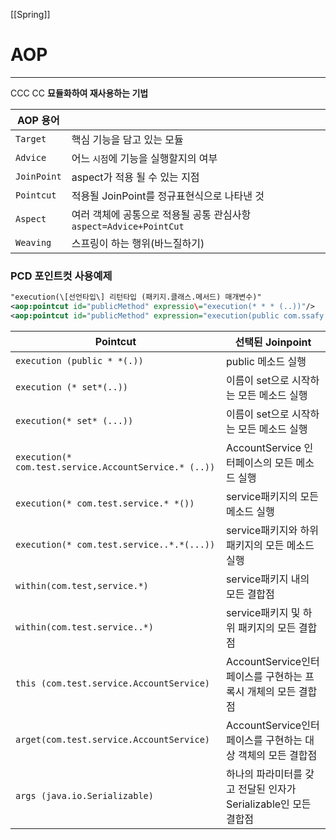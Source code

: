 [[Spring]]
# AOP
-----

CCC CC **묘듈화하여 재사용하는 기법**

| AOP 용어    |                                                              |
| ----------- | ------------------------------------------------------------ |
| `Target`    | 핵심 기능을 담고 있는 모듈                                   |
| `Advice`    | 어느 `시점`에 기능을 실행할지의 여부                         |
| `JoinPoint` | aspect가 적용 될 수 있는 지점                                |
| `Pointcut`  | 적용될 JoinPoint를 정규표현식으로 나타낸 것                  |
| `Aspect`    | 여러 객체에 공통으로 적용될 공통 관심사항 `aspect=Advice+PointCut` |
| `Weaving`   | 스프링이 하는 행위(바느질하기)                               |

### PCD 포인트컷 사용예제

```xml
"execution(\[선언타입\] 리턴타입 (패키지.클래스.메서드) 매개변수)"  
<aop:pointcut id="publicMethod" expressio\="execution(* * * (..))"/>      
<aop:pointcut id="publicMethod" expression="execution(public com.ssafy..*Person.getAge (Integer,..))"/>
```



| Pointcut                                              | 선택된 Joinpoint                                             |
| ----------------------------------------------------- | ------------------------------------------------------------ |
| `execution (public * *(.))`                           | public 메소드 실행                                           |
| `execution (* set*(..))`                              | 이름이 set으로 시작하는 모든 메소드 실행                     |
| `execution(* set* (...))`                             | 이름이 set으로 시작하는 모든 메소드 실행                     |
| `execution(* com.test.service.AccountService.* (..))` | AccountService 인터페이스의 모든 메소드 실행                 |
| `execution(* com.test.service.* *())`                 | service패키지의 모든 메소드 실행                             |
| `execution(* com.test.service..*.*(...))`             | service패키지와 하위 패키지의 모든 메소드 실행               |
| `within(com.test,service.*)`                          | service패키지 내의 모든 결합점                               |
| `within(com.test.service..*)`                         | service패키지 및 하위 패키지의 모든 결합점                   |
| `this (com.test.service.AccountService)`              | AccountService인터페이스를 구현하는 프록시 개체의 모든 결합점 |
| `arget(com.test.service.AccountService)`              | AccountService인터페이스를 구현하는 대상 객체의 모든 결합점  |
| `args (java.io.Serializable)`                         | 하나의 파라미터를 갖고 전달된 인자가 Serializable인 모든 결합점 |

